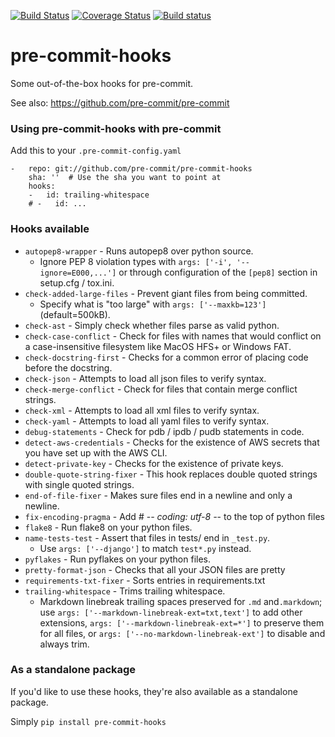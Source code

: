 [![Build Status](https://travis-ci.org/pre-commit/pre-commit-hooks.svg?branch=master)](https://travis-ci.org/pre-commit/pre-commit-hooks)
[![Coverage Status](https://img.shields.io/coveralls/pre-commit/pre-commit-hooks.svg?branch=master)](https://coveralls.io/r/pre-commit/pre-commit-hooks)
[![Build status](https://ci.appveyor.com/api/projects/status/dfcpng35u4g0r0t1/branch/master?svg=true)](https://ci.appveyor.com/project/asottile/pre-commit-hooks/branch/master)

pre-commit-hooks
==========

Some out-of-the-box hooks for pre-commit.

See also: https://github.com/pre-commit/pre-commit


### Using pre-commit-hooks with pre-commit

Add this to your `.pre-commit-config.yaml`

    -   repo: git://github.com/pre-commit/pre-commit-hooks
        sha: ''  # Use the sha you want to point at
        hooks:
        -   id: trailing-whitespace
        # -   id: ...


### Hooks available

- `autopep8-wrapper` - Runs autopep8 over python source.
    - Ignore PEP 8 violation types with `args: ['-i', '--ignore=E000,...']` or
      through configuration of the `[pep8]` section in setup.cfg / tox.ini.
- `check-added-large-files` - Prevent giant files from being committed.
    - Specify what is "too large" with `args: ['--maxkb=123']` (default=500kB).
- `check-ast` - Simply check whether files parse as valid python.
- `check-case-conflict` - Check for files with names that would conflict on a
  case-insensitive filesystem like MacOS HFS+ or Windows FAT.
- `check-docstring-first` - Checks for a common error of placing code before
  the docstring.
- `check-json` - Attempts to load all json files to verify syntax.
- `check-merge-conflict` - Check for files that contain merge conflict strings.
- `check-xml` - Attempts to load all xml files to verify syntax.
- `check-yaml` - Attempts to load all yaml files to verify syntax.
- `debug-statements` - Check for pdb / ipdb / pudb statements in code.
- `detect-aws-credentials` - Checks for the existence of AWS secrets that you have set up with the AWS CLI.
- `detect-private-key` - Checks for the existence of private keys.
- `double-quote-string-fixer` - This hook replaces double quoted strings
  with single quoted strings.
- `end-of-file-fixer` - Makes sure files end in a newline and only a newline.
- `fix-encoding-pragma` - Add # -*- coding: utf-8 -*- to the top of python files
- `flake8` - Run flake8 on your python files.
- `name-tests-test` - Assert that files in tests/ end in `_test.py`.
    - Use `args: ['--django']` to match `test*.py` instead.
- `pyflakes` - Run pyflakes on your python files.
- `pretty-format-json` - Checks that all your JSON files are pretty
- `requirements-txt-fixer` - Sorts entries in requirements.txt
- `trailing-whitespace` - Trims trailing whitespace.
    - Markdown linebreak trailing spaces preserved for `.md` and`.markdown`;
      use `args: ['--markdown-linebreak-ext=txt,text']` to add other extensions,
      `args: ['--markdown-linebreak-ext=*']` to preserve them for all files,
      or `args: ['--no-markdown-linebreak-ext']` to disable and always trim.

### As a standalone package

If you'd like to use these hooks, they're also available as a standalone
package.

Simply `pip install pre-commit-hooks`

